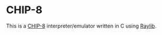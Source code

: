 # CHIP-8

This is a [CHIP-8](https://en.wikipedia.org/wiki/CHIP-8) interpreter/emulator written in C using [Raylib](https://www.raylib.com/).
